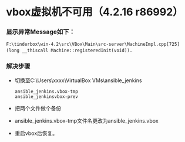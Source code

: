 # vbox虚拟机不可用（4.2.16 r86992）

### 显示异常Message如下：

```
F:\tinderbox\win-4.2\src\VBox\Main\src-server\MachineImpl.cpp[725] (long __thiscall Machine::registeredInit(void)).　
```

### 解决步骤

- 切换至C:\Users\xxxx\VirtualBox VMs\ansible_jenkins

  ```
  ansible_jenkins.vbox-tmp
  ansible_jenkinsvbox-prev
  ```

- 把两个文件做个备份

- ansible_jenkins.vbox-tmp文件名更改为ansible_jenkins.vbox

- 重启vbox后恢复。